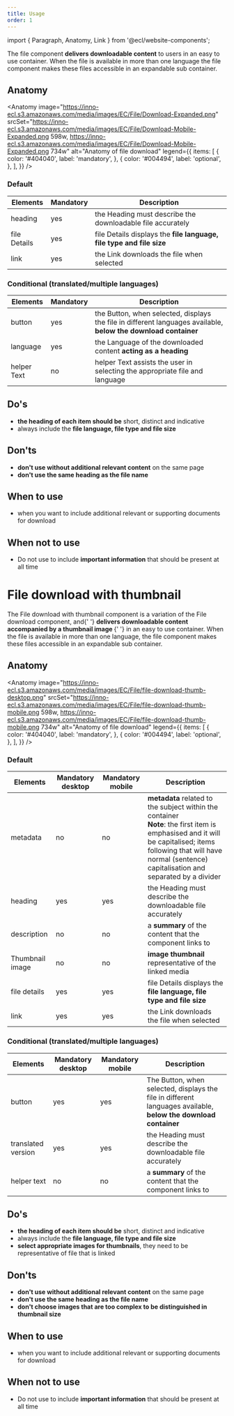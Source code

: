 ```yaml
---
title: Usage
order: 1
---
```


import { Paragraph, Anatomy, Link } from '@ecl/website-components';

<Paragraph size="lead">
  The file component <strong>delivers downloadable content</strong> to users in
  an easy to use container. When the file is available in more than one language
  the file component makes these files accessible in an expandable sub
  container.
</Paragraph>

## Anatomy

<Anatomy
image="https://inno-ecl.s3.amazonaws.com/media/images/EC/File/Download-Expanded.png"
srcSet="https://inno-ecl.s3.amazonaws.com/media/images/EC/File/Download-Mobile-Expanded.png 598w, https://inno-ecl.s3.amazonaws.com/media/images/EC/File/Download-Mobile-Expanded.png 734w"
alt="Anatomy of file download"
legend={{
    items: [
      {
        color: '#404040',
        label: 'mandatory',
      },
      {
        color: '#004494',
        label: 'optional',
      },
    ],
  }}
/>

### Default

| Elements     | Mandatory | Description                                                          |
| ------------ | --------- | -------------------------------------------------------------------- |
| heading      | yes       | the Heading must describe the downloadable file accurately           |
| file Details | yes       | file Details displays the **file language, file type and file size** |
| link         | yes       | the Link downloads the file when selected                            |

### Conditional (translated/multiple languages)

| Elements    | Mandatory | Description                                                                                                     |
| ----------- | --------- | --------------------------------------------------------------------------------------------------------------- |
| button      | yes       | the Button, when selected, displays the file in different languages available, **below the download container** |
| language    | yes       | the Language of the downloaded content **acting as a heading**                                                  |
| helper Text | no        | helper Text assists the user in selecting the appropriate file and language                                     |

## Do's

- **the heading of each item should be** short, distinct and indicative
- always include the **file language, file type and file size**

## Don'ts

- **don't use without additional relevant content** on the same page
- **don't use the same heading as the file name**

## When to use

- when you want to include additional relevant or supporting documents for download

## When not to use

- Do not use to include **important information** that should be present at all time

# File download with thumbnail

<Paragraph size="lead">
  The File download with thumbnail component is a variation of the File download
  component, and{' '}
  <strong>
    delivers downloadable content accompanied by a thumbnail image
  </strong>{' '}
  in an easy to use container. When the file is available in more than one
  language, the file component makes these files accessible in an expandable sub
  container.
</Paragraph>

## Anatomy

<Anatomy
image="https://inno-ecl.s3.amazonaws.com/media/images/EC/File/file-download-thumb-desktop.png"
srcSet="https://inno-ecl.s3.amazonaws.com/media/images/EC/File/file-download-thumb-mobile.png 598w, https://inno-ecl.s3.amazonaws.com/media/images/EC/File/file-download-thumb-mobile.png 734w"
alt="Anatomy of file download"
legend={{
    items: [
      {
        color: '#404040',
        label: 'mandatory',
      },
      {
        color: '#004494',
        label: 'optional',
      },
    ],
  }}
/>

### Default

| Elements        | Mandatory desktop | Mandatory mobile | Description                                                                                                                                                                                                                |
| --------------- | ----------------- | ---------------- | -------------------------------------------------------------------------------------------------------------------------------------------------------------------------------------------------------------------------- |
| metadata        | no                | no               | **metadata** related to the subject within the container<br/>**Note**: the first item is emphasised and it will be capitalised; items following that will have normal (sentence) capitalisation and separated by a divider |
| heading         | yes               | yes              | the Heading must describe the downloadable file accurately                                                                                                                                                                 |
| description     | no                | no               | a **summary** of the content that the component links to                                                                                                                                                                   |
| Thumbnail image | no                | no               | **image thumbnail** representative of the linked media                                                                                                                                                                     |
| file details    | yes               | yes              | file Details displays the **file language, file type and file size**                                                                                                                                                       |
| link            | yes               | yes              | the Link downloads the file when selected                                                                                                                                                                                  |

### Conditional (translated/multiple languages)

| Elements           | Mandatory desktop | Mandatory mobile | Description                                                                                                     |
| ------------------ | ----------------- | ---------------- | --------------------------------------------------------------------------------------------------------------- |
| button             | yes               | yes              | The Button, when selected, displays the file in different languages available, **below the download container** |
| translated version | yes               | yes              | the Heading must describe the downloadable file accurately                                                      |
| helper text        | no                | no               | a **summary** of the content that the component links to                                                        |

## Do's

- **the heading of each item should be** short, distinct and indicative
- always include the **file language, file type and file size**
- **select appropriate images for thumbnails**, they need to be representative of file that is linked

## Don'ts

- **don't use without additional relevant content** on the same page
- **don't use the same heading as the file name**
- **don't choose images that are too complex to be distinguished in thumbnail size**

## When to use

- when you want to include additional relevant or supporting documents for download

## When not to use

- Do not use to include **important information** that should be present at all time
